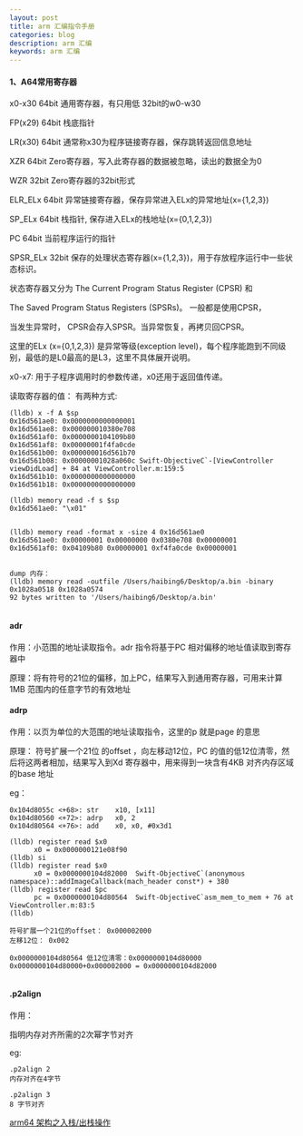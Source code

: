 ```yaml
---
layout: post
title: arm 汇编指令手册
categories: blog
description: arm 汇编
keywords: arm 汇编
--- 
```


<h4>1、A64常用寄存器</h4>

x0-x30 64bit 通用寄存器，有只用低 32bit的w0-w30

FP(x29) 64bit 栈底指针

LR(x30) 64bit 通常称x30为程序链接寄存器，保存跳转返回信息地址

XZR 64bit Zero寄存器，写入此寄存器的数据被忽略，读出的数据全为0

WZR 32bit Zero寄存器的32bit形式

ELR_ELx 64bit 异常链接寄存器，保存异常进入ELx的异常地址(x={1,2,3})

SP_ELx 64bit 栈指针, 保存进入ELx的栈地址(x={0,1,2,3})

PC 64bit 当前程序运行的指针

SPSR_ELx 32bit 保存的处理状态寄存器(x={1,2,3})，用于存放程序运行中一些状态标识。

状态寄存器又分为 The Current Program Status Register (CPSR) 和

The Saved Program Status Registers (SPSRs)。 一般都是使用CPSR，

当发生异常时， CPSR会存入SPSR。当异常恢复，再拷贝回CPSR。

这里的ELx (x={0,1,2,3}) 是异常等级(exception level)，每个程序能跑到不同级别，最低的是L0最高的是L3，这里不具体展开说明。

x0-x7: 用于子程序调用时的参数传递，x0还用于返回值传递。

读取寄存器的值：
有两种方式:


```
(lldb) x -f A $sp
0x16d561ae0: 0x0000000000000001
0x16d561ae8: 0x000000010380e708
0x16d561af0: 0x0000000104109b80
0x16d561af8: 0x00000001f4fa0cde 
0x16d561b00: 0x000000016d561b70
0x16d561b08: 0x00000001028a060c Swift-ObjectiveC`-[ViewController viewDidLoad] + 84 at ViewController.m:159:5
0x16d561b10: 0x0000000000000000
0x16d561b18: 0x0000000000000000

(lldb) memory read -f s $sp
0x16d561ae0: "\x01"


(lldb) memory read -format x -size 4 0x16d561ae0
0x16d561ae0: 0x00000001 0x00000000 0x0380e708 0x00000001
0x16d561af0: 0x04109b80 0x00000001 0xf4fa0cde 0x00000001


dump 内存：
(lldb) memory read -outfile /Users/haibing6/Desktop/a.bin -binary 0x1028a0518 0x1028a0574
92 bytes written to '/Users/haibing6/Desktop/a.bin'


```

<h4>adr</h4>
作用：小范围的地址读取指令。adr 指令将基于PC 相对偏移的地址值读取到寄存器中


原理：将有符号的21位的偏移，加上PC，结果写入到通用寄存器，可用来计算 1MB 范围内的任意字节的有效地址


<h4>adrp</h4>
作用：以页为单位的大范围的地址读取指令，这里的p 就是page 的意思

原理： 符号扩展一个21位 的offset ，向左移动12位，PC 的值的低12位清零，然后将这两者相加，结果写入到Xd 寄存器中，用来得到一块含有4KB 对齐内存区域的base 地址

eg：


```
0x104d8055c <+68>: str    x10, [x11]
0x104d80560 <+72>: adrp   x0, 2
0x104d80564 <+76>: add    x0, x0, #0x3d1  

(lldb) register read $x0
      x0 = 0x0000000121e08f90
(lldb) si
(lldb) register read $x0
      x0 = 0x0000000104d82000  Swift-ObjectiveC`(anonymous namespace)::addImageCallback(mach_header const*) + 380
(lldb) register read $pc
      pc = 0x0000000104d80564  Swift-ObjectiveC`asm_mem_to_mem + 76 at ViewController.m:83:5
(lldb) 

符号扩展一个21位的offset： 0x000002000
左移12位： 0x002

0x0000000104d80564 低12位清零：0x0000000104d80000
0x0000000104d80000+0x000002000 = 0x0000000104d82000


```


<h4>.p2align</h4>
作用：

指明内存对齐所需的2次幂字节对齐

eg:

```
.p2align 2
内存对齐在4字节

.p2align 3
8 字节对齐

```





[arm64 架构之入栈/出栈操作](https://juejin.cn/post/6844903816362459144)